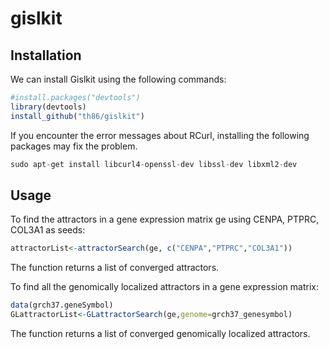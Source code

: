 gislkit
====


## Installation ##

We can install Gislkit using the following commands:
```r
#install.packages("devtools")
library(devtools)
install_github("th86/gislkit")
```

If you encounter the error messages about RCurl, installing the following packages may fix the problem.
```r
sudo apt-get install libcurl4-openssl-dev libssl-dev libxml2-dev
```

## Usage ##

To find the attractors in a gene expression matrix ge using CENPA, PTPRC, COL3A1 as seeds:
```r
attractorList<-attractorSearch(ge, c("CENPA","PTPRC","COL3A1"))
```
The function returns a list of converged attractors.


To find all the genomically localized attractors in a gene expression matrix:
```r
data(grch37.geneSymbol)
GLattractorList<-GLattractorSearch(ge,genome=grch37_genesymbol)
```
The function returns a list of converged genomically localized attractors.


